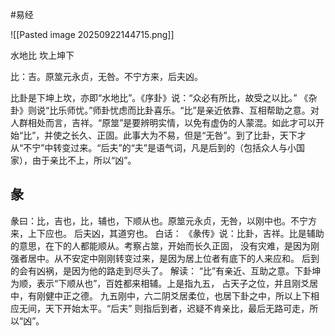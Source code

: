 #易经 

![[Pasted image 20250922144715.png]]

水地比   坎上坤下

比：吉。原筮元永贞，无咎。不宁方来，后夫凶。

比卦是下坤上坎，亦即“水地比”。《序卦》说：“众必有所比，故受之以比。”
《杂卦》则说“比乐师忧。”师卦忧虑而比卦喜乐。“比”是亲近依靠、互相帮助之意。对人群相处而言，吉祥。“原筮”是要辨明实情，以免有虚伪的人蒙混。如此才可以开始“比”，并使之长久、正固。此事大为不易，但是“无咎”。到了比卦，天下才从“不宁”中转变过来。“后夫”的“夫”是语气词，凡是后到的（包括众人与小国家），由于亲比不上，所以“凶”。


## 彖
彖曰：比，吉也，比，辅也，下顺从也。原筮元永贞，无咎，以刚中也。不宁方来，上下应也。
后夫凶，其道穷也。
白话：
《彖传》说：比卦，吉祥。比是辅助的意思，在下的人都能顺从。考察占筮，开始而长久正固，
没有灾难，是因为刚强者居中。从不安定中刚刚转变过来，是因为居上位者有底下的人来应和。
后到的会有凶祸，是因为他的路走到尽头了。
解读：
“比”有亲近、互助之意。下卦坤为顺，表示“下顺从也”，百姓都来相辅。上是指九五，
占天子之位，并且刚爻居中，有刚健中正之德。
九五刚中，六二阴爻居柔位，也居下卦之中，所以上下相应无间，天下开始太平。“后夫”
则指后到者，迟疑不肯亲比，最后无路可走，所以“凶”。